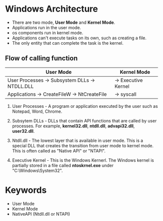 # Windows Architecture

- There are two mode, **User Mode** and **Kernel Mode**.
- Applications run in the user mode.
- os components run in kernel mode.
- Applications can't execute tasks on its own, such as creating a file.
- The only entity that can complete the task is the kernel.

## Flow of calling function

| User Mode | Kernel Mode|
|-----------|------------|
| User Processes -> Subsystem DLLs -> NTDLL.DLL | -> Executive Kernel |
| Applications -> CreateFileW -> NtCreateFile | -> syscall |

1. User Processes - A program or application executed by the user such as Notepad, Word, Chrome.

2. Subsytem DLLs - DLLs that contain API functions that are called by user processes. For example, **kernel32.dll**, **ntdll.dll**, **advapi32.dll**, **user32.dll**.

3. Ntdll.dll - The lowest layer that is available in user mode. This is a special DLL that creates the transition from user mode to kernel mode. This is often called as "Native API" or "NTAPI".

4. Executive Kernel - This is the Windows Kernerl. The Windows kernel is partially stored in a file called **ntoskrnel.exe** under "C:\Windows\System32".

# Keywords

- User Mode
- Kernel Mode
- NativeAPI (Ntdll.dll or NTAPI)